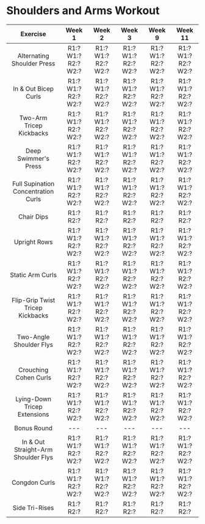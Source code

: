 # Shoulders and Arms Workout

|Exercise|Week 1|Week 2|Week 3|Week 9|Week 11|
|:---:|:---:|:---:|:---:|:---:|:---:|
|Alternating Shoulder Press|R1:? W1:? R2:? W2:?|R1:? W1:? R2:? W2:?|R1:? W1:? R2:? W2:?|R1:? W1:? R2:? W2:?|R1:? W1:? R2:? W2:?|
|In & Out Bicep Curls|R1:? W1:? R2:? W2:?|R1:? W1:? R2:? W2:?|R1:? W1:? R2:? W2:?|R1:? W1:? R2:? W2:?|R1:? W1:? R2:? W2:?|
|Two-Arm Tricep Kickbacks|R1:? W1:? R2:? W2:?|R1:? W1:? R2:? W2:?|R1:? W1:? R2:? W2:?|R1:? W1:? R2:? W2:?|R1:? W1:? R2:? W2:?|
|Deep Swimmer's Press|R1:? W1:? R2:? W2:?|R1:? W1:? R2:? W2:?|R1:? W1:? R2:? W2:?|R1:? W1:? R2:? W2:?|R1:? W1:? R2:? W2:?|
|Full Supination Concentration Curls|R1:? W1:? R2:? W2:?|R1:? W1:? R2:? W2:?|R1:? W1:? R2:? W2:?|R1:? W1:? R2:? W2:?|R1:? W1:? R2:? W2:?|
|Chair Dips|R1:? R2:?|R1:? R2:?|R1:? R2:?|R1:? R2:?|R1:? R2:?|
|Upright Rows|R1:? W1:? R2:? W2:?|R1:? W1:? R2:? W2:?|R1:? W1:? R2:? W2:?|R1:? W1:? R2:? W2:?|R1:? W1:? R2:? W2:?|
|Static Arm Curls|R1:? W1:? R2:? W2:?|R1:? W1:? R2:? W2:?|R1:? W1:? R2:? W2:?|R1:? W1:? R2:? W2:?|R1:? W1:? R2:? W2:?|
|Flip-Grip Twist Tricep Kickbacks|R1:? W1:? R2:? W2:?|R1:? W1:? R2:? W2:?|R1:? W1:? R2:? W2:?|R1:? W1:? R2:? W2:?|R1:? W1:? R2:? W2:?|
|Two-Angle Shoulder Flys|R1:? W1:? R2:? W2:?|R1:? W1:? R2:? W2:?|R1:? W1:? R2:? W2:?|R1:? W1:? R2:? W2:?|R1:? W1:? R2:? W2:?|
|Crouching Cohen Curls|R1:? W1:? R2:? W2:?|R1:? W1:? R2:? W2:?|R1:? W1:? R2:? W2:?|R1:? W1:? R2:? W2:?|R1:? W1:? R2:? W2:?|
|Lying-Down Tricep Extensions|R1:? W1:? R2:? W2:?|R1:? W1:? R2:? W2:?|R1:? W1:? R2:? W2:?|R1:? W1:? R2:? W2:?|R1:? W1:? R2:? W2:?|
|Bonus Round|---|---|---|---|---|
|In & Out Straight-Arm Shoulder Flys|R1:? W1:? R2:? W2:?|R1:? W1:? R2:? W2:?|R1:? W1:? R2:? W2:?|R1:? W1:? R2:? W2:?|R1:? W1:? R2:? W2:?|
|Congdon Curls|R1:? W1:? R2:? W2:?|R1:? W1:? R2:? W2:?|R1:? W1:? R2:? W2:?|R1:? W1:? R2:? W2:?|R1:? W1:? R2:? W2:?|
|Side Tri-Rises|R1:? R2:?|R1:? R2:?|R1:? R2:?|R1:? R2:?|R1:? R2:?|
